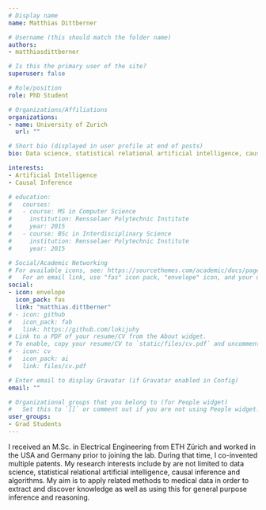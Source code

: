```yaml
---
# Display name
name: Matthias Dittberner

# Username (this should match the folder name)
authors:
- matthiasdittberner

# Is this the primary user of the site?
superuser: false

# Role/position
role: PhD Student

# Organizations/Affiliations
organizations:
- name: University of Zurich
  url: ""

# Short bio (displayed in user profile at end of posts)
bio: Data science, statistical relational artificial intelligence, causal inference and algorithms.

interests:
- Artificial Intelligence
- Causal Inference

# education:
#   courses:
#   - course: MS in Computer Science
#     institution: Rensselaer Polytechnic Institute
#     year: 2015
#   - course: BSc in Interdisciplinary Science
#     institution: Rensselaer Polytechnic Institute
#     year: 2015

# Social/Academic Networking
# For available icons, see: https://sourcethemes.com/academic/docs/page-builder/#icons
#   For an email link, use "fas" icon pack, "envelope" icon, and your uzh email up to before the '@'.
social:
- icon: envelope
  icon_pack: fas
  link: "matthias.dittberner"
# - icon: github
#   icon_pack: fab
#   link: https://github.com/lokijuhy
# Link to a PDF of your resume/CV from the About widget.
# To enable, copy your resume/CV to `static/files/cv.pdf` and uncomment the lines below.
# - icon: cv
#   icon_pack: ai
#   link: files/cv.pdf

# Enter email to display Gravatar (if Gravatar enabled in Config)
email: ""

# Organizational groups that you belong to (for People widget)
#   Set this to `[]` or comment out if you are not using People widget.
user_groups:
- Grad Students
---
```


I received an M.Sc. in Electrical Engineering from ETH Zürich and worked in the USA and Germany prior to joining the lab. During that time, I co-invented multiple patents. My research interests include by are not limited to data science, statistical relational artificial intelligence, causal inference and algorithms. My aim is to apply related methods to medical data in order to extract and discover knowledge as well as using this for general purpose inference and reasoning.
